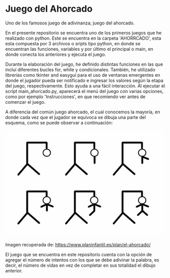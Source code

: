 # Juego del Ahorcado
Uno de los famosos juego de adivinanza; juego del ahorcado.

En el presente repositorio se encuentra uno de los primeros juegos que he realizado con python. Este se encuentra en la carpeta 'AHORRCADO', esta esta compuesta por 3 archivos o sripts tipo python, en donde se encuentran las funciones, variables y por último el principal o main, en donde conecta los anteriores y ejecuta el juego.

Durante la elaboración del juego, he definido distintas funciones en las que incluí diferentes bucles for, while y condicionales. También, he utilizado librerías como tkinter and easygui para el uso de ventanas emergentes en donde el jugador pueda ser notificado e ingresar los valores según la etapa del juego, respectivamente. Esto ayuda a una fácil interacción. Al ejecutar el script main_ahorcado.py, aparecerá el menú del juego con varias opciones, como por ejemplo 'Instrucciones', en que recomiendo ver antes de comenzar el juego.

A diferencia del común juego ahorcado, el cual conocemos la mayoría, en donde cada vez que el jugador se equivoca se dibuja una parte del esquema, como se puede observar a continuación:

![](IMAGES/el-ahorcado.jpg)

Imagen recuperada de: https://www.planinfantil.es/plan/el-ahorcado/

El juego que se encuentra en este repositorio cuenta con la opción de agregar el número de intentos con los que se debe adivinar la palabra, es decir, el número de vidas en vez de completar en sus totalidad el dibujo anterior.
